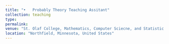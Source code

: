 ```yaml
---
title: "•	Probably Theory Teaching Assitant"
collection: teaching
type:
permalink:
venue: "St. Olaf College, Mathematics, Computer Sciecne, and Statistic Department"
location: "Northfield, Minnesota, United States"
---
```


